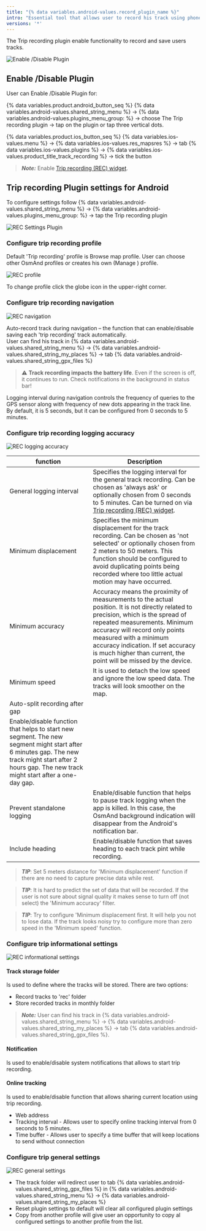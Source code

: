 ```yaml
---
title: "{% data variables.android-values.record_plugin_name %}"
intro: "Essential tool that allows user to record his track using phone's GPS"
versions: '*'
---
```


<!-- OsmAnd Trip recording plugin is an essential tool for runners, sportsmen and tourists. It allows you to record your movement using your phone's GPS (and through other networks optionally). If you are going for a run, need to see your entire route after a walk around the city or measure the distance you covered, the plugin will help you.

![Trip recording](/assets/images/plugins/placeholder-intro.png)

## How to use

{% link_in_list /how-to-use-android %}
{% link_in_list /how-to-use-ios %}

## Trip recording settings

{% link_in_list /settings-android %}
{% link_in_list /settings-ios %}

## Troubleshooting -->

The Trip recording plugin enable functionality to record and save users tracks.

![Enable /Disable Plugin](/assets/images/docs/widgets/enable_disable_plugin.png)

## Enable /Disable Plugin

User can Enable /Disable Plugin for:

{% data variables.product.android_button_seq %} {% data variables.android-values.shared_string_menu %} → {% data variables.android-values.plugins_menu_group: %} → choose The Trip recording plugin → tap on the plugin or tap three vertical dots.

{% data variables.product.ios_button_seq %} {% data variables.ios-values.menu %} → {% data variables.ios-values.res_mapsres %} → tab {% data variables.ios-values.plugins %} → {% data variables.ios-values.product_title_track_recording %} → tick the button

> **_Note:_** Enable  [Trip recording (REC) widget](https://docs.osmand.net/en/main@latest/osmand/widgets/action-widgets#trip-recording-rec-widget).

## Trip recording Plugin settings for Android

To configure settings follow {% data variables.android-values.shared_string_menu %} → {% data variables.android-values.plugins_menu_group: %} → tap the Trip recording plugin

![REC Settings Plugin](/assets/images/docs/widgets/rec_settings_plugin.png)

### Configure trip recording profile

Default 'Trip recording' profile is Browse map profile. User can choose other OsmAnd profiles or creates his own (Manage <!--сделать ссылку на инстукцию как сделать уникальный профиль [Manage profile ](text)-->) profile.

![REC profile](/assets/images/docs/widgets/rec_plugin_change_profile.png)

To change profile click the globe icon in the upper-right corner.

### Configure trip recording navigation

![REC navigation](/assets/images/docs/widgets/rec_plugin_navigation.png)

Auto-record track during navigation – the function that can enable/disable saving each 'trip recording' track automatically. <br>
User can find his track in {% data variables.android-values.shared_string_menu %} → {% data variables.android-values.shared_string_my_places %} → tab {% data variables.android-values.shared_string_gpx_files %}

> :warning: **Track recording impacts the battery life**. Even if the screen is off, it continues to run. Check notifications in the background in status bar!

Logging interval during navigation controls the frequency of queries to the GPS sensor along with frequency of new dots appearing in the track line. <br>
By default, it is 5 seconds, but it can be configured from 0 seconds to 5 minutes.

### Configure trip recording logging accuracy

![REC logging accuracy](/assets/images/docs/widgets/rec_plugin_logging_accuracy.png)

| function | Description |
|--------------------------|-------------|
| General logging interval |Specifies the logging interval for the general track recording. Can be chosen as 'always ask' or optionally chosen from 0 seconds  to 5 minutes. Can be turned on via [Trip recording (REC) widget](https://docs.osmand.net/en/main@latest/osmand/widgets/action-widgets#trip-recording-rec-widget). |
| Minimum displacement | Specifies the minimum displacement for the track recording. Can be chosen as 'not selected' or optionally chosen from 2 meters  to 50 meters.  This function should be configured to avoid duplicating points being recorded where too little actual motion may have occurred. |
| Minimum accuracy | Accuracy means the proximity of  measurements to the actual position. It is not directly related to precision, which is the spread of repeated measurements. Minimum accuracy will record only points measured with a minimum accuracy indication. If set accuracy is much higher than current, the point will be missed by the device. |
| Minimum speed | It is used  to detach the low speed and ignore the low speed data. The tracks will look smoother on the map. |
| Auto-split recording after gap |
Enable/disable function that helps to start new segment. The new segment might start after 6 minutes gap. The new track might start after 2 hours gap. The new track might start  after a one-day gap.  |
| Prevent standalone logging | Enable/disable function that helps to pause track logging when the app is killed. In this case, the OsmAnd background indication will disappear from the Android's notification bar.  |
| Include heading | Enable/disable function that saves heading to each track pint while recording. |   


> **_TIP_**:
> Set 5 meters distance for 'Minimum displacement' function if there are no need to capture precise data while rest.

> **_TIP_**:
> It is hard to predict the set of data that will be recorded. If the user is not sure about signal quality it makes sense to turn off (not select) the 'Minimum accuracy' filter.

> **_TIP_**:
> Try to configure 'Minimum displacement first. It will help you not to lose data.  If the track looks noisy try to configure more than zero speed in the 'Minimum speed' function.

### Configure trip informational settings

![REC informational settings](/assets/images/docs/widgets/rec_plugin_info_settings.png)

#### Track storage folder

Is used to define where the tracks will be stored. There are two options:

- Record tracks to 'rec' folder
- Store recorded tracks in monthly folder

> **_Note:_** User can find his track in {% data variables.android-values.shared_string_menu %} → {% data variables.android-values.shared_string_my_places   %} →  tab {% data variables.android-values.shared_string_gpx_files %}.

#### Notification

Is used to enable/disable system notifications that allows to start trip recording.

#### Online tracking

Is used to enable/disable function that allows sharing current location using trip recording.

- Web address <!-- не понятно зачем-->
- Tracking interval - Allows user to specify online tracking interval from 0 seconds to 5 minutes.
- Time buffer - Allows user to specify a time buffer that will keep locations to send without connection

### Configure trip general settings

![REC general settings](/assets/images/docs/widgets/rec_plugin_general_settings.png)

- The track folder will redirect user to tab {% data variables.android-values.shared_string_gpx_files %} in {% data variables.android-values.shared_string_menu %} → {% data variables.android-values.shared_string_my_places  %}
- Reset plugin settings to default will clear all configured plugin settings
- Copy from another profile will give user an opportunity to copy al configured settings to another profile from the list.
